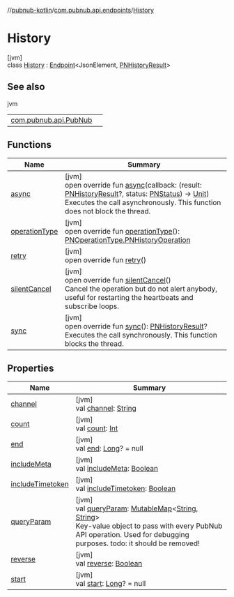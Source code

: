 //[pubnub-kotlin](../../../index.md)/[com.pubnub.api.endpoints](../index.md)/[History](index.md)

# History

[jvm]\
class [History](index.md) : [Endpoint](../../com.pubnub.api/-endpoint/index.md)&lt;JsonElement, [PNHistoryResult](../../com.pubnub.api.models.consumer.history/-p-n-history-result/index.md)&gt;

## See also

jvm

| | |
|---|---|
| [com.pubnub.api.PubNub](../../com.pubnub.api/-pub-nub/history.md) |  |

## Functions

| Name | Summary |
|---|---|
| [async](index.md#387037593%2FFunctions%2F-1216412040) | [jvm]<br>open override fun [async](index.md#387037593%2FFunctions%2F-1216412040)(callback: (result: [PNHistoryResult](../../com.pubnub.api.models.consumer.history/-p-n-history-result/index.md)?, status: [PNStatus](../../com.pubnub.api.models.consumer/-p-n-status/index.md)) -&gt; [Unit](https://kotlinlang.org/api/latest/jvm/stdlib/kotlin/-unit/index.html))<br>Executes the call asynchronously. This function does not block the thread. |
| [operationType](operation-type.md) | [jvm]<br>open override fun [operationType](operation-type.md)(): [PNOperationType.PNHistoryOperation](../../com.pubnub.api.enums/-p-n-operation-type/-p-n-history-operation/index.md) |
| [retry](../../com.pubnub.api/-endpoint/retry.md) | [jvm]<br>open override fun [retry](../../com.pubnub.api/-endpoint/retry.md)() |
| [silentCancel](../../com.pubnub.api/-endpoint/silent-cancel.md) | [jvm]<br>open override fun [silentCancel](../../com.pubnub.api/-endpoint/silent-cancel.md)()<br>Cancel the operation but do not alert anybody, useful for restarting the heartbeats and subscribe loops. |
| [sync](../../com.pubnub.api/-endpoint/sync.md) | [jvm]<br>open override fun [sync](../../com.pubnub.api/-endpoint/sync.md)(): [PNHistoryResult](../../com.pubnub.api.models.consumer.history/-p-n-history-result/index.md)?<br>Executes the call synchronously. This function blocks the thread. |

## Properties

| Name | Summary |
|---|---|
| [channel](channel.md) | [jvm]<br>val [channel](channel.md): [String](https://kotlinlang.org/api/latest/jvm/stdlib/kotlin/-string/index.html) |
| [count](count.md) | [jvm]<br>val [count](count.md): [Int](https://kotlinlang.org/api/latest/jvm/stdlib/kotlin/-int/index.html) |
| [end](end.md) | [jvm]<br>val [end](end.md): [Long](https://kotlinlang.org/api/latest/jvm/stdlib/kotlin/-long/index.html)? = null |
| [includeMeta](include-meta.md) | [jvm]<br>val [includeMeta](include-meta.md): [Boolean](https://kotlinlang.org/api/latest/jvm/stdlib/kotlin/-boolean/index.html) |
| [includeTimetoken](include-timetoken.md) | [jvm]<br>val [includeTimetoken](include-timetoken.md): [Boolean](https://kotlinlang.org/api/latest/jvm/stdlib/kotlin/-boolean/index.html) |
| [queryParam](../../com.pubnub.api/-endpoint/query-param.md) | [jvm]<br>val [queryParam](../../com.pubnub.api/-endpoint/query-param.md): [MutableMap](https://kotlinlang.org/api/latest/jvm/stdlib/kotlin.collections/-mutable-map/index.html)&lt;[String](https://kotlinlang.org/api/latest/jvm/stdlib/kotlin/-string/index.html), [String](https://kotlinlang.org/api/latest/jvm/stdlib/kotlin/-string/index.html)&gt;<br>Key-value object to pass with every PubNub API operation. Used for debugging purposes. todo: it should be removed! |
| [reverse](reverse.md) | [jvm]<br>val [reverse](reverse.md): [Boolean](https://kotlinlang.org/api/latest/jvm/stdlib/kotlin/-boolean/index.html) |
| [start](start.md) | [jvm]<br>val [start](start.md): [Long](https://kotlinlang.org/api/latest/jvm/stdlib/kotlin/-long/index.html)? = null |
